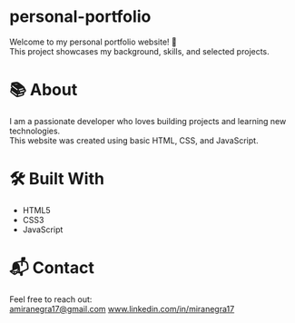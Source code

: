 # personal-portfolio

Welcome to my personal portfolio website! 🚀  
This project showcases my background, skills, and selected projects.

# 📚 About
I am a passionate developer who loves building projects and learning new technologies.  
This website was created using basic HTML, CSS, and JavaScript.


# 🛠 Built With
- HTML5
- CSS3
- JavaScript

# 📬 Contact
Feel free to reach out:  
amiranegra17@gmail.com
www.linkedin.com/in/miranegra17
